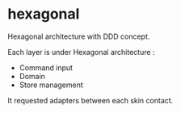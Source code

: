 # hexagonal
Hexagonal architecture with DDD concept.

Each layer is under Hexagonal architecture :
* Command input
* Domain 
* Store management

It requested adapters between each skin contact.